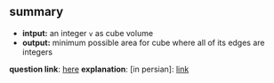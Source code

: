 ## summary
- **intput:** an integer `v` as cube volume
- **output:** minimum possible area for cube where all of its edges are integers

**question link**: [here](https://quera.ir/problemset/contest/44072/)
**explanation**: [in persian]: [link](https://docs.google.com/presentation/d/1BOqe1aGb5PWVarsaaU8Gf3aP3fJeSzZLfj6EJVBU1JI/edit?usp=sharing)